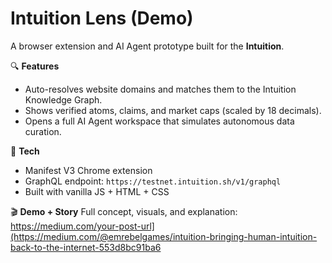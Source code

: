 # Intuition Lens (Demo)

A browser extension and AI Agent prototype built for the **Intuition**.

🔍 **Features**
- Auto-resolves website domains and matches them to the Intuition Knowledge Graph.
- Shows verified atoms, claims, and market caps (scaled by 18 decimals).
- Opens a full AI Agent workspace that simulates autonomous data curation.

🧠 **Tech**
- Manifest V3 Chrome extension
- GraphQL endpoint: `https://testnet.intuition.sh/v1/graphql`
- Built with vanilla JS + HTML + CSS

🎬 **Demo + Story**
Full concept, visuals, and explanation: https://medium.com/your-post-url](https://medium.com/@emrebelgames/intuition-bringing-human-intuition-back-to-the-internet-553d8bc91ba6
